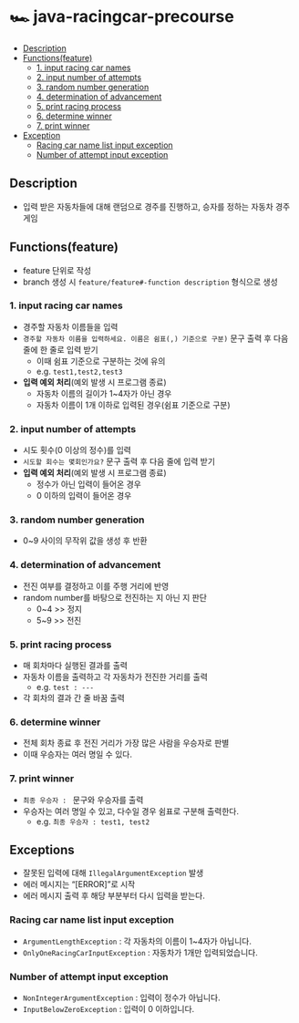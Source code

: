 # 🏎️ java-racingcar-precourse

- [Description](#description)
- [Functions(feature)](#functionsfeature)
  - [1. input racing car names](#1-input-racing-car-names)
  - [2. input number of attempts](#2-input-number-of-attempts)
  - [3. random number generation](#3-random-number-generation)
  - [4. determination of advancement](#4-determination-of-advancement)
  - [5. print racing process](#5-print-racing-process)
  - [6. determine winner](#6-determine-winner)
  - [7. print winner](#7-print-winner)
- [Exception](#exception)
  - [Racing car name list input exception](#racing-car-name-list-input-exception)
  - [Number of attempt input exception](#number-of-attempt-input-exception)

## Description
- 입력 받은 자동차들에 대해 랜덤으로 경주를 진행하고, 승자를 정하는 자동차 경주 게임

## Functions(feature)
- feature 단위로 작성
- branch 생성 시 `feature/feature#-function description` 형식으로 생성

### 1. input racing car names
- 경주할 자동차 이름들을 입력
- `경주할 자동차 이름을 입력하세요. 이름은 쉼표(,) 기준으로 구분)` 문구 출력 후 다음 줄에 한 줄로 입력 받기
    - 이때 쉼표 기준으로 구분하는 것에 유의
    - e.g. `test1,test2,test3`
- **입력 예외 처리**(예외 발생 시 프로그램 종료)
    - 자동차 이름의 길이가 1~4자가 아닌 경우
    - 자동차 이름이 1개 이하로 입력된 경우(쉼표 기준으로 구분)

### 2. input number of attempts
- 시도 횟수(0 이상의 정수)를 입력
- `시도할 회수는 몇회인가요?` 문구 출력 후 다음 줄에 입력 받기
- **입력 예외 처리**(예외 발생 시 프로그램 종료)
    - 정수가 아닌 입력이 들어온 경우
    - 0 이하의 입력이 들어온 경우

### 3. random number generation
- 0~9 사이의 무작위 값을 생성 후 반환

### 4. determination of advancement
- 전진 여부를 결정하고 이를 주행 거리에 반영
- random number를 바탕으로 전진하는 지 아닌 지 판단
    - 0~4 >> 정지
    - 5~9 >> 전진

### 5. print racing process
- 매 회차마다 실행된 결과를 출력
- 자동차 이름을 출력하고 각 자동차가 전진한 거리를 출력
    - e.g. `test : ---`
- 각 회차의 결과 간 줄 바꿈 출력

### 6. determine winner
- 전체 회차 종료 후 전진 거리가 가장 많은 사람을 우승자로 판별
- 이때 우승자는 여러 명일 수 있다.

### 7. print winner
- `최종 우승자 : ` 문구와 우승자를 출력
- 우승자는 여러 명일 수 있고, 다수일 경우 쉼표로 구분해 출력한다.
    - e.g. `최종 우승자 : test1, test2`

## Exceptions
- 잘못된 입력에 대해 `IllegalArgumentException` 발생
- 에러 메시지는 “[ERROR]”로 시작
- 에러 메시지 출력 후 해당 부분부터 다시 입력을 받는다.

### Racing car name list input exception
- `ArgumentLengthException` : 각 자동차의 이름이 1~4자가 아닙니다.
- `OnlyOneRacingCarInputException` : 자동차가 1개만 입력되었습니다.

### Number of attempt input exception
- `NonIntegerArgumentException` : 입력이 정수가 아닙니다.
- `InputBelowZeroException` : 입력이 0 이하입니다.